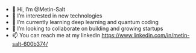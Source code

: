 - 👋 Hi, I’m @Metin-Salt
- 👀 I’m interested in new technologies
- 🌱 I’m currently learning deep learning and quantum coding
- 💞️ I’m looking to collaborate on building and growing startups
- 📫 You can reach me at my linkedin https://www.linkedin.com/in/metin-salt-600b374/

<!---
Metin-Salt/Metin-Salt is a ✨ special ✨ repository because its `README.md` (this file) appears on your GitHub profile.
You can click the Preview link to take a look at your changes.
--->
